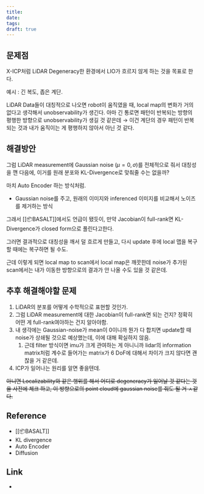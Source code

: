 ```yaml
---
title: 
date: 
tags: 
draft: true
---
```


## 문제점
X-ICP처럼 LiDAR Degeneracy한 환경에서 LIO가 흐르지 않게 하는 것을 목표로 한다.

예시 : 긴 복도, 좁은 계단.

LiDAR Data들이 대칭적으로 나오면 robot이 움직였을 때, local map의 변화가 거의 없다고 생각해서 unobservability가 생긴다. 
아마 긴 통로면 패턴이 반복되는 방향의 평행한 방향으로 unobservability가 생길 것 같은데 → 이건 계단의 경우 패턴이 반복되는 것과 내가 움직이는 게 평행하지 않아서 아닌 것 같다.

## 해결방안
그럼 LiDAR measurement에 Gaussian noise ($\mu = 0, \sigma$)를 전체적으로 줘서 대칭성을 깬 다음에, 이거를 원래 분포와 KL-Divergence로 맞춰줄 수는 없을까?

마치 Auto Encoder 하는 방식처럼. 
- Gaussian noise를 주고,  원래의 이미지와  inferenced 이미지를 비교해서 노이즈를 제거하는 방식

그래서 [[📦️BASALT]]에서도 언급이 됐듯이, 만약 Jacobian이 full-rank면 KL-Divergence가 closed form으로 풀린다고한다.

그러면 결과적으로 대칭성을 깨서 덜 흐르게 만들고, 다시 update 후에 local 맵을 복구할 때에는 복구하면 될 수도.

근데 이렇게 되면 local map to scan에서 local map은 깨끗한데 noise가 추가된 scan에서는 내가 이동한 방향으로의 결과가 안 나올 수도 있을 것 같은데. 


## 추후 해결해야할 문제
1. LiDAR의 분포를 어떻게 수학적으로 표현할 것인가.
2. 그럼 LiDAR measurement에 대한 Jacobian이 full-rank면 되는 건지? 정확히 어떤 게 full-rank여야하는 건지 알아야함.
3. 내 생각에는 Gaussian-noise가 mean이 0이니까 뭔가 다 합치면 update할 때 noise가 상쇄될 것으로 예상했는데, 이에 대해 확실하지 않음. 
	1. 근데 filter  방식이면 imu가 크게 관여하는 게 아니니까 lidar의 information matrix처럼 계수로 들어가는 matrix가 6 DoF에 대해서 차이가 크지 않다면 괜찮을 거 같은데. 
4.  ICP가 일어나는 원리를 알면 좋을텐데. 

~~아니면 Localizability와 같은 행위를 해서 어디로 degeneracy가 일어날 것 같다는 것을 사전에 체크 하고, 이 방향으로의 point cloud에 gaussian noise를 줘도 될 거 ㅅ같다.~~ 


## Reference
- [[📦️BASALT]]
- KL divergence
- Auto Encoder
- Diffusion

## Link
- 
